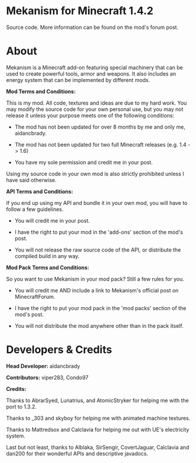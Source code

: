 # Mekanism for Minecraft 1.4.2 #

Source code.  More information can be found on the mod's forum post.

# About #

Mekanism is a Minecraft add-on featuring special machinery that can be used to create powerful tools, armor and weapons.  It also includes an energy system that can be implemented by different mods.

**Mod Terms and Conditions:**

This is my mod.  All code, textures and ideas are due to my hard work.  You may modify the source code for your own personal use, but you may not release it unless your purpose meets one of the following conditions:

* The mod has not been updated for over 8 months by me and only me, aidancbrady.

* The mod has not been updated for two full Minecraft releases (e.g. 1.4 -> 1.6)

* You have my sole permission and credit me in your post.

Using my source code in your own mod is also strictly prohibited unless I have said otherwise.

**API Terms and Conditions:**

If you end up using my API and bundle it in your own mod, you will have to follow a few guidelines.

* You will credit me in your post.

* I have the right to put your mod in the 'add-ons' section of the mod's post.

* You will not release the raw source code of the API, or distribute the compiled build in any way.

**Mod Pack Terms and Conditions:**

So you want to use Mekanism in your mod pack?  Still a few rules for you.

* You will credit me AND include a link to Mekanism's official post on MinecraftForum.

* I have the right to put your mod pack in the 'mod packs' section of the mod's post.

* You will not distribute the mod anywhere other than in the pack itself.

# Developers & Credits #

**Head Developer:** aidancbrady

**Contributors:** viper283, Condo97

**Credits:**

Thanks to AbrarSyed, Lunatrius, and AtomicStryker for helping me with the port to 1.3.2.

Thanks to _303 and skyboy for helping me with animated machine textures.

Thanks to Mattredsox and Calclavia for helping me out with UE's electricity system.

Last but not least, thanks to Alblaka, SirSengir, CovertJaguar, Calclavia and dan200 for their wonderful APIs and descriptive javadocs.